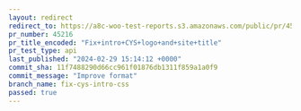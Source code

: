 ```yaml
---
layout: redirect
redirect_to: https://a8c-woo-test-reports.s3.amazonaws.com/public/pr/45216/api/index.html
pr_number: 45216
pr_title_encoded: "Fix+intro+CYS+logo+and+site+title"
pr_test_type: api
last_published: "2024-02-29 15:14:12 +0000"
commit_sha: 11f7488290d66cc961f01876db1311f859a1a0f9
commit_message: "Improve format"
branch_name: fix-cys-intro-css
passed: true
---
```

